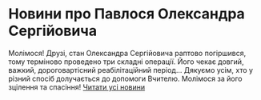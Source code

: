 
# Новини про Павлося Олександра Сергійовича
Молімося!
Друзі, стан Олександра Сергійовича раптово погіршився, тому терміново проведено три складні операції.
Його чекає довгий, важкий, дороговартісний реабілітаційний період...
Дякуємо усім, хто у різний спосіб долучається до допомоги Вчителю.
Молімося за його зцілення та спасіння!
[Читати усі новини](/news)
       